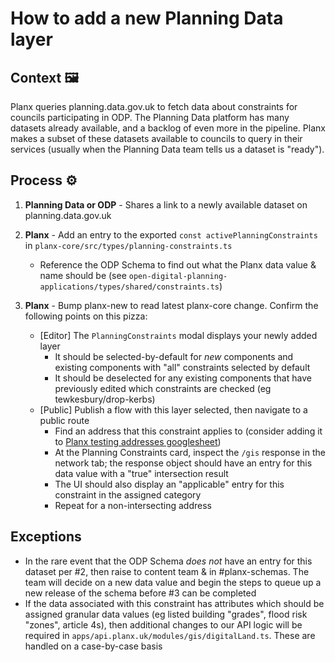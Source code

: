 # How to add a new Planning Data layer

## Context 🖼️
Planx queries planning.data.gov.uk to fetch data about constraints for councils participating in ODP. The Planning Data platform has many datasets already available, and a backlog of even more in the pipeline. Planx makes a subset of these datasets available to councils to query in their services (usually when the Planning Data team tells us a dataset is "ready"). 

## Process ⚙️
1. **Planning Data or ODP** - Shares a link to a newly available dataset on planning.data.gov.uk

2. **Planx** - Add an entry to the exported `const activePlanningConstraints` in `planx-core/src/types/planning-constraints.ts`
    - Reference the ODP Schema to find out what the Planx data value & name should be (see `open-digital-planning-applications/types/shared/constraints.ts`)

3. **Planx** - Bump planx-new to read latest planx-core change. Confirm the following points on this pizza:
    - [Editor] The `PlanningConstraints` modal displays your newly added layer
      - It should be selected-by-default for _new_ components and existing components with "all" constraints selected by default
      - It should be deselected for any existing components that have previously edited which constraints are checked (eg tewkesbury/drop-kerbs)
    - [Public] Publish a flow with this layer selected, then navigate to a public route
      - Find an address that this constraint applies to (consider adding it to [Planx testing addresses googlesheet](https://docs.google.com/spreadsheets/d/1fHy952Ey-yOI5os_W9PxNR8l3qrAguXqWo_Dv-qrTEI/edit?usp=sharing))
      - At the Planning Constraints card, inspect the `/gis` response in the network tab; the response object should have an entry for this data value with a "true" intersection result
      - The UI should also display an "applicable" entry for this constraint in the assigned category
      - Repeat for a non-intersecting address

## Exceptions
- In the rare event that the ODP Schema _does not_ have an entry for this dataset per #2, then raise to content team & in #planx-schemas. The team will decide on a new data value and begin the steps to queue up a new release of the schema before #3 can be completed
- If the data associated with this constraint has attributes which should be assigned granular data values (eg listed building "grades", flood risk "zones", article 4s), then additional changes to our API logic will be required in `apps/api.planx.uk/modules/gis/digitalLand.ts`. These are handled on a case-by-case basis
